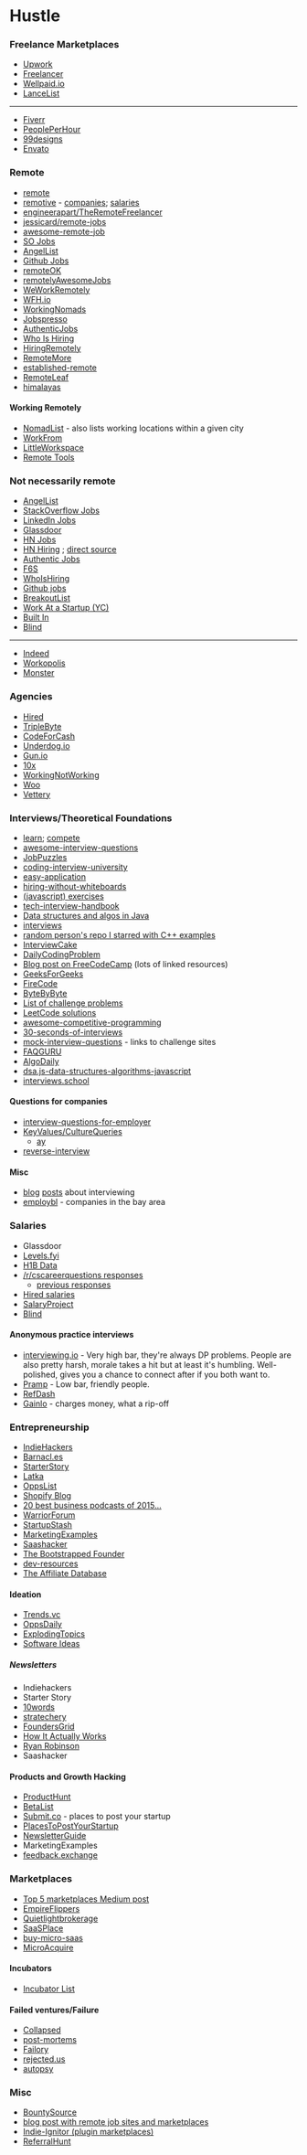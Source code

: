 # Hustle

### Freelance Marketplaces

- [Upwork](https://www.upwork.com/)
- [Freelancer](https://www.freelancer.com)
- [Wellpaid.io](https://wellpaid.io/)
- [LanceList](http://www.lancelist.com/)
------
- [Fiverr](https://www.fiverr.com/)
- [PeoplePerHour](https://www.peopleperhour.com/)
- [99designs](https://99designs.com/)
- [Envato](https://envato.com/)

### Remote

- [remote](https://www.remote.com/)
- [remotive](https://remotive.io/) - [companies](https://docs.google.com/spreadsheets/d/1TLJSlNxCbwRNxy14Toe1PYwbCTY7h0CNHeer9J0VRzE/edit); [salaries](https://docs.google.com/spreadsheets/d/1VOehQv0bOs2pY7RkKJ8RmlUbuu8UmSgzfvjR0m5hyxQ/edit#gid=1145296357)
- [engineerapart/TheRemoteFreelancer](https://github.com/engineerapart/TheRemoteFreelancer)
- [jessicard/remote-jobs](https://github.com/jessicard/remote-jobs)
- [awesome-remote-job](https://github.com/lukasz-madon/awesome-remote-job)
- [SO Jobs](https://stackoverflow.com/jobs?r=True&rs=1&sort=p)
- [AngelList](https://angel.co/job-collections/remote)
- [Github Jobs](https://jobs.github.com/positions?description=&location=Remote)
- [remoteOK](https://remoteok.io/)
- [remotelyAwesomeJobs](https://www.remotelyawesomejobs.com/)
- [WeWorkRemotely](https://weworkremotely.com/)
- [WFH.io](https://www.wfh.io/categories/1/jobs)
- [WorkingNomads](https://www.workingnomads.co/jobs)
- [Jobspresso](https://jobspresso.co/)
- [AuthenticJobs](https://authenticjobs.com/#job-types=7,6,1,5,2,4,3&remote=true&skills=)
- [Who Is Hiring](https://whoishiring.io/search/-1.2999/-32.6511/2?remote=true)
- [HiringRemotely](https://www.hiringremote.ly/)
- [RemoteMore](https://remotemore.com)
- [established-remote](https://github.com/yanirs/established-remote)
- [RemoteLeaf](https://remoteleaf.com/whoishiring)
- [himalayas](https://himalayas.app/jobs)

#### Working Remotely
- [NomadList](https://nomadlist.com/) - also lists working locations within a given city
- [WorkFrom](https://workfrom.co/)
- [LittleWorkspace](https://www.littleworkspace.com/)
- [Remote Tools](https://www.remote.tools/)

### Not necessarily remote

- [AngelList](https://angel.co/jobs)
- [StackOverflow Jobs](https://stackoverflow.com/jobs?med=site-ui&ref=jobs-tab)
- [LinkedIn Jobs](https://www.linkedin.com/jobs/)
- [Glassdoor](https://www.glassdoor.com/)
- [HN Jobs](https://news.ycombinator.com/jobs)
- [HN Hiring](http://hnhiring.me/) ; [direct source](https://hn.algolia.com/?query=%22Who%20is%20Hiring%22&sort=byDate&prefix=false&page=0&dateRange=all&type=story)
- [Authentic Jobs](https://authenticjobs.com/)
- [F6S](https://www.f6s.com/jobs)
- [WhoIsHiring](https://whoishiring.io/)
- [Github jobs](https://jobs.github.com/)
- [BreakoutList](https://breakoutlist.com/)
- [Work At a Startup (YC)](https://www.workatastartup.com/)
- [Built In](https://builtin.com/jobs)
- [Blind](https://www.teamblind.com/)
------
- [Indeed](https://www.indeed.ca/)
- [Workopolis](https://www.workopolis.com/en/)
- [Monster](https://www.monster.ca/)

### Agencies

- [Hired](https://hired.com/x/62dx2)
- [TripleByte](https://triplebyte.com/iv/ZUPlg1q/cp)
- [CodeForCash](https://codefor.cash/)
- [Underdog.io](https://underdog.io)
- [Gun.io](https://gun.io)
- [10x](https://www.10xmanagement.com)
- [WorkingNotWorking](https://workingnotworking.com/)
- [Woo](https://woo.io/)
- [Vettery](https://www.vettery.com/)

### Interviews/Theoretical Foundations

- [learn](https://github.com/Froren/sisyphus/blob/master/learn.md); [compete](https://github.com/Froren/sisyphus/blob/master/compete.md)
- [awesome-interview-questions](https://github.com/MaximAbramchuck/awesome-interview-questions)
- [JobPuzzles](https://github.com/SITZ/JobPuzzles)
- [coding-interview-university](https://github.com/jwasham/coding-interview-university)
- [easy-application](https://github.com/j-delaney/easy-application)
- [hiring-without-whiteboards](https://github.com/poteto/hiring-without-whiteboards)
- [(javascript) exercises](https://github.com/kolodny/exercises)
- [tech-interview-handbook](https://github.com/yangshun/tech-interview-handbook)
- [Data structures and algos in Java](https://github.com/donbeave/interview)
- [interviews](https://github.com/kdn251/interviews)
- [random person's repo I starred with C++ examples](https://github.com/liwei606/interview)
- [InterviewCake](https://www.interviewcake.com/coding-interview-tips)
- [DailyCodingProblem](https://www.dailycodingproblem.com/)
- [Blog post on FreeCodeCamp](https://medium.freecodecamp.org/software-engineering-interviews-744380f4f2af) (lots of linked resources)
- [GeeksForGeeks](http://www.geeksforgeeks.org/)
- [FireCode](https://www.firecode.io/)
- [ByteByByte](https://www.byte-by-byte.com/coding-interview-questions/all/)
- [List of challenge problems](http://www.techiedelight.com/list-of-problems/)
- [LeetCode solutions](https://github.com/kamyu104/LeetCode)
- [awesome-competitive-programming](https://github.com/lnishan/awesome-competitive-programming)
- [30-seconds-of-interviews](https://github.com/fejes713/30-seconds-of-interviews)
- [mock-interview-questions](https://github.com/charliegerard/mock-interview-questions) - links to challenge sites
- [FAQGURU](https://github.com/FAQGURU/FAQGURU)
- [AlgoDaily](https://algodaily.com/)
- [dsa.js-data-structures-algorithms-javascript](https://github.com/amejiarosario/dsa.js-data-structures-algorithms-javascript)
- [interviews.school](https://interviews.school/)

#### Questions for companies

- [interview-questions-for-employer](https://github.com/lkostrowski/interview-questions-for-employer)
- [KeyValues/CultureQueries](https://www.keyvalues.com/culture-queries/)
   - [ay](https://news.ycombinator.com/item?id=19048108)
- [reverse-interview](https://github.com/viraptor/reverse-interview)

#### Misc

- [blog](https://medium.com/@XiaohanZeng/i-interviewed-at-five-top-companies-in-silicon-valley-in-five-days-and-luckily-got-five-job-offers-25178cf74e0f) [posts](https://blog.usejournal.com/i-interviewed-at-six-top-companies-in-silicon-valley-in-six-days-and-stumbled-into-six-job-offers-fe9cc7bbc996) about interviewing 
- [employbl](https://employbl.com/) - companies in the bay area

### Salaries

- Glassdoor
- [Levels.fyi](https://www.levels.fyi/)
- [H1B Data](https://h1bdata.info/)
- [/r/cscareerquestions responses](https://docs.google.com/spreadsheets/d/1xnU7LdpF1ErsPyaBgrCAVzuBMYR6os1ydhXV2DBi2FU/edit)
   - [previous responses](https://docs.google.com/spreadsheets/d/1rUaTg90ckd2sleR0lNOML89oBPmoIYproadDqghtTME/edit#gid=0)
- [Hired salaries](https://hired.com/salaries)
- [SalaryProject](https://www.salaryproject.com/)
- [Blind](https://www.teamblind.com/salaryComparison)

#### Anonymous practice interviews

- [interviewing.io](https://interviewing.io/) - Very high bar, they're always DP problems. People are also pretty harsh, morale takes a hit but at least it's humbling. Well-polished, gives you a chance to connect after if you both want to.
- [Pramp](https://www.pramp.com) - Low bar, friendly people. 
- [RefDash](https://refdash.com/)
- [Gainlo](http://www.gainlo.co/) - charges money, what a rip-off

### Entrepreneurship

- [IndieHackers](https://www.indiehackers.com/)
- [Barnacl.es](https://barnacl.es/)
- [StarterStory](https://www.starterstory.com/)
- [Latka](https://getlatka.com/)
- [OppsList](https://www.oppslist.com/)
- [Shopify Blog](https://www.shopify.com/blog/topics/case-studies)
- [20 best business podcasts of 2015...](https://www.inc.com/travis-wright/19-best-business-podcasts-of-2015-to-stuff-yourself-with-during-your-holiday-tra.html)
- [WarriorForum](https://www.warriorforum.com/feed/)
- [StartupStash](http://startupstash.com/)
- [MarketingExamples](https://marketingexamples.com/)
- [Saashacker](https://saashacker.co)
- [The Bootstrapped Founder](https://thebootstrappedfounder.com/)
- [dev-resources](https://github.com/marcelscruz/dev-resources)
- [The Affiliate Database](https://www.affiliatedatabase.net/)

#### Ideation
- [Trends.vc](https://join.trends.vc/#thanks)
- [OppsDaily](http://www.oppsdaily.com/)
- [ExplodingTopics](https://explodingtopics.com/)
- [Software Ideas](https://www.softwareideas.io/)

##### Newsletters

- Indiehackers
- Starter Story
- [10words](https://10words.io/)
- [stratechery](https://stratechery.com/)
- [FoundersGrid](https://saasicorn.com/founders-grid/)
- [How It Actually Works](https://www.howitactuallyworks.com/)
- [Ryan Robinson](https://www.ryrob.com/)
- Saashacker

#### Products and Growth Hacking

- [ProductHunt](https://www.producthunt.com/)
- [BetaList](https://betalist.com/)
- [Submit.co](https://submit.co/) - places to post your startup
- [PlacesToPostYourStartup](https://github.com/mmccaff/PlacesToPostYourStartup)
- [NewsletterGuide](https://newsletterguide.org/)
- MarketingExamples
- [feedback.exchange](https://www.feedback.exchange/)

### Marketplaces

- [Top 5 marketplaces Medium post](https://medium.com/@samdickie/top-5-marketplaces-to-buy-and-sell-side-projects-4381e481ca9d)
- [EmpireFlippers](https://empireflippers.com/)
- [Quietlightbrokerage](https://www.quietlightbrokerage.com/)
- [SaaSPlace](https://saasplace.io/)
- [buy-micro-saas](https://www.preetamnath.com/micro-saas/buy-micro-saas)
- [MicroAcquire](https://microacquire.com)

#### Incubators
- [Incubator List](https://incubatorlist.com/)

#### Failed ventures/Failure

- [Collapsed](https://collapsed.co/)
- [post-mortems](https://github.com/danluu/post-mortems)
- [Failory](https://failory.com/)
- [rejected.us](https://rejected.us/)
- [autopsy](https://www.getautopsy.com/startup-failures)

### Misc

- [BountySource](https://www.bountysource.com/)
- [blog post with remote job sites and marketplaces](https://skillcrush.com/2014/10/10/sites-finding-remote-work/)
- [Indie-Ignitor (plugin marketplaces)](https://indie-ignitor.com/marketplaces) 
- [ReferralHunt](https://referralhunt.co/)
